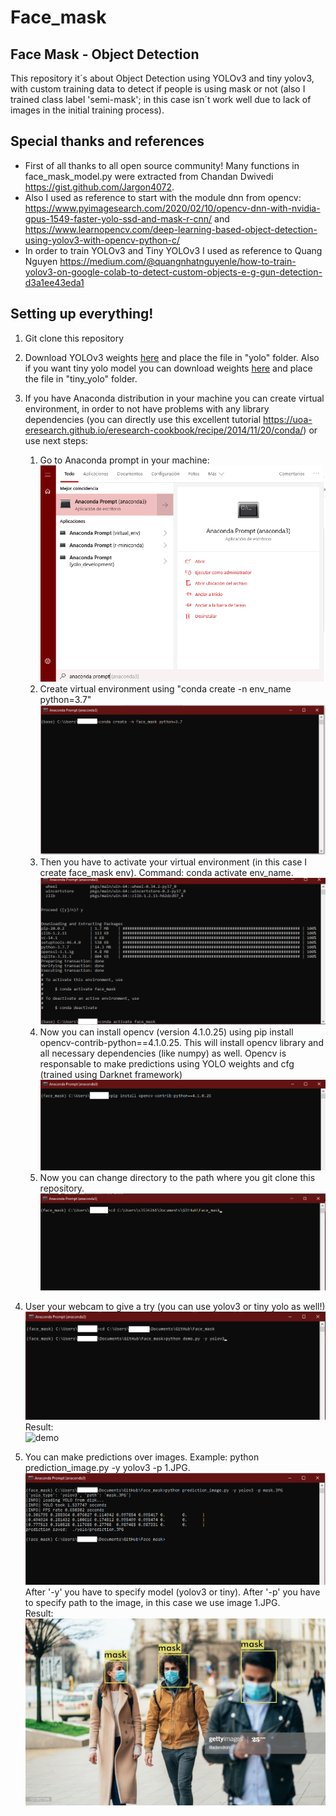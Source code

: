 # Face_mask
## Face Mask - Object Detection

This repository it´s about Object Detection using YOLOv3 and tiny yolov3, with custom training data to detect if people is using mask or not (also I trained class label 'semi-mask'; in this case isn´t work well due to lack of images in the initial training process).

## Special thanks and references

* First of all thanks to all open source community! Many functions in face_mask_model.py were extracted from Chandan Dwivedi https://gist.github.com/Jargon4072.
* Also I used as reference to start with the module dnn from opencv: https://www.pyimagesearch.com/2020/02/10/opencv-dnn-with-nvidia-gpus-1549-faster-yolo-ssd-and-mask-r-cnn/ and https://www.learnopencv.com/deep-learning-based-object-detection-using-yolov3-with-opencv-python-c/
* In order to train YOLOv3 and Tiny YOLOv3 I used as reference to Quang Nguyen https://medium.com/@quangnhatnguyenle/how-to-train-yolov3-on-google-colab-to-detect-custom-objects-e-g-gun-detection-d3a1ee43eda1

## **Setting up everything!**

1. Git clone this repository

1. Download YOLOv3 weights [here](http://www.mediafire.com/file/5r7ooamujxgo5pk/yolov3_custom_train_final.weights/file) and place the file in "yolo" folder. Also if you want tiny yolo model you can download weights [here](http://www.mediafire.com/file/dmqsp10bu7rqh9p/yolov3-tiny_custom_final.weights/file) and place the file in "tiny_yolo" folder.

1. If you have Anaconda distribution in your machine you can create virtual environment, in order to not have problems with any library dependencies (you can directly use this excellent tutorial https://uoa-eresearch.github.io/eresearch-cookbook/recipe/2014/11/20/conda/) or use next steps:
   1. Go to Anaconda prompt in your machine:
      ![step1](/misc/step1.png)
   1. Create virtual environment using "conda create -n env_name python=3.7"
      ![step2](/misc/step2.png)
   1. Then you have to activate your virtual environment (in this case I create face_mask env). Command: conda activate env_name.
      ![step3](/misc/step3.png)
   1. Now you can install opencv (version 4.1.0.25) using pip install opencv-contrib-python==4.1.0.25. This will install opencv library       and all necessary dependencies (like numpy) as well. Opencv is responsable to make predictions using YOLO weights and cfg (trained       using Darknet framework)
   ![step4](/misc/step8.png)
   1. Now you can change directory to the path where you git clone this repository.
      ![step5](/misc/step6.png)
1. User your webcam to give a try (you can use yolov3 or tiny yolo as well!)
      ![step7](/misc/step7.png)<br />
   Result:<br />
   ![demo](/misc/demo.gif)
1. You can make predictions over images. Example: python prediction_image.py -y yolov3 -p 1.JPG.
   ![step10](/misc/step10.png)
   After '-y' you have to specify model (yolov3 or tiny). After '-p' you have to specify path to the image, in this case we use image     1.JPG.<br />
   Result:
   ![predicion_image_example](/misc/prediction_image_example.JPG)

